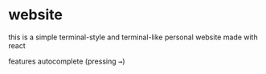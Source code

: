 # website

this is a simple terminal-style and terminal-like personal website made with react

features autocomplete (pressing <kbd>→</kbd>)
